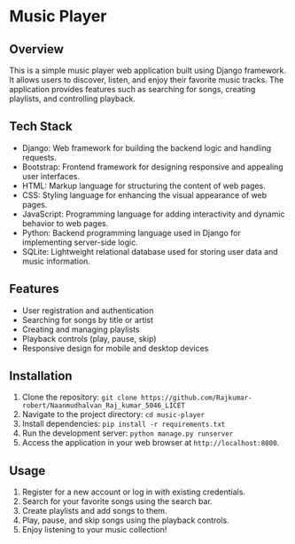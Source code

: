# Music Player

## Overview
This is a simple music player web application built using Django framework. It allows users to discover, listen, and enjoy their favorite music tracks. The application provides features such as searching for songs, creating playlists, and controlling playback.

## Tech Stack
- Django: Web framework for building the backend logic and handling requests.
- Bootstrap: Frontend framework for designing responsive and appealing user interfaces.
- HTML: Markup language for structuring the content of web pages.
- CSS: Styling language for enhancing the visual appearance of web pages.
- JavaScript: Programming language for adding interactivity and dynamic behavior to web pages.
- Python: Backend programming language used in Django for implementing server-side logic.
- SQLite: Lightweight relational database used for storing user data and music information.

## Features
- User registration and authentication
- Searching for songs by title or artist
- Creating and managing playlists
- Playback controls (play, pause, skip)
- Responsive design for mobile and desktop devices

## Installation
1. Clone the repository: `git clone https://github.com/Rajkumar-robert/Naanmudhalvan_Raj_kumar_5046_LICET`
2. Navigate to the project directory: `cd music-player`
3. Install dependencies: `pip install -r requirements.txt`
4. Run the development server: `python manage.py runserver`
5. Access the application in your web browser at `http://localhost:8000`.

## Usage
1. Register for a new account or log in with existing credentials.
2. Search for your favorite songs using the search bar.
3. Create playlists and add songs to them.
4. Play, pause, and skip songs using the playback controls.
5. Enjoy listening to your music collection!
